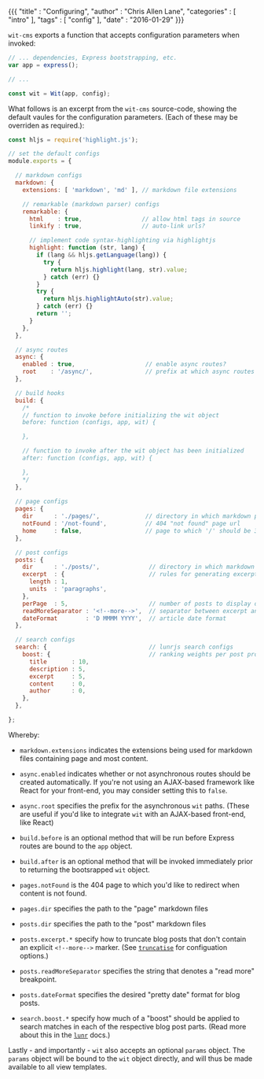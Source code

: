 {{{
"title"      : "Configuring",
"author"     : "Chris Allen Lane",
"categories" : [ "intro" ],
"tags"       : [ "config" ],
"date"       : "2016-01-29"
}}}

`wit-cms` exports a function that accepts configuration parameters when
invoked:

```javascript
// ... dependencies, Express bootstrapping, etc.
var app = express();

// ...

const wit = Wit(app, config);
```

What follows is an excerpt from the `wit-cms` source-code, showing the default
vaules for the configuration parameters. (Each of these may be overriden as
required.):

```javascript
const hljs = require('highlight.js');

// set the default configs
module.exports = {

  // markdown configs
  markdown: {
    extensions: [ 'markdown', 'md' ], // markdown file extensions

    // remarkable (markdown parser) configs
    remarkable: {
      html    : true,                 // allow html tags in source
      linkify : true,                 // auto-link urls?

      // implement code syntax-highlighting via highlightjs
      highlight: function (str, lang) {
        if (lang && hljs.getLanguage(lang)) {
          try {
            return hljs.highlight(lang, str).value;
          } catch (err) {}
        }
        try {
          return hljs.highlightAuto(str).value;
        } catch (err) {}
        return '';
      }
    },
  },

  // async routes
  async: {
    enabled : true,                    // enable async routes?
    root    : '/async/',               // prefix at which async routes are available
  },

  // build hooks
  build: {
    /*
    // function to invoke before initializing the wit object
    before: function (configs, app, wit) {

    },

    // function to invoke after the wit object has been initialized
    after: function (configs, app, wit) {

    },
    */
  },
  
  // page configs
  pages: {
    dir      : './pages/',             // directory in which markdown page files are located
    notFound : '/not-found',           // 404 "not found" page url
    home     : false,                  // page to which '/' should be 302 redirected
  },

  // post configs
  posts: {
    dir      : './posts/',              // directory in which markdown page files are located
    excerpt  : {                        // rules for generating excerpts
      length : 1,
      units  : 'paragraphs',
    },
    perPage  : 5,                       // number of posts to display on the blog index page
    readMoreSeparator : '<!--more-->',  // separator between excerpt and remaining content
    dateFormat        : 'D MMMM YYYY',  // article date format
  },

  // search configs
  search: {                             // lunrjs search configs
    boost: {                            // ranking weights per post property
      title       : 10,
      description : 5,
      excerpt     : 5,
      content     : 0,
      author      : 0,
    },
  },

};
```

Whereby:

- `markdown.extensions` indicates the extensions being used for markdown files
  containing page and most content.

- `async.enabled` indicates whether or not asynchronous routes should be
  created automatically. If you're not using an AJAX-based framework like React
  for your front-end, you may consider setting this to `false`.

- `async.root` specifies the prefix for the asynchronous `wit` paths.  (These
  are useful if you'd like to integrate `wit` with an AJAX-based front-end,
  like React)

- `build.before` is an optional method that will be run before Express routes
  are bound to the `app` object.

- `build.after` is an optional method that will be invoked immediately prior to
  returning the bootsrapped `wit` object.

- `pages.notFound` is the 404 page to which you'd like to redirect when content
  is not found.

- `pages.dir` specifies the path to the "page" markdown files

- `posts.dir` specifies the path to the "post" markdown files

- `posts.excerpt.*` specify how to truncate blog
  posts that don't contain an explicit `<!--more-->` marker. (See
  [`truncatise`][truncatise] for configuation options.)

- `posts.readMoreSeparator` specifies the string that denotes a "read more"
  breakpoint.

- `posts.dateFormat` specifies the desired "pretty date" format for blog posts.

- `search.boost.*` specify how much of a "boost" should be applied to search
  matches in each of the respective blog post parts. (Read more about this in
  the [`lunr`][lunr] docs.)

Lastly - and importantly - `wit` also accepts an optional `params` object. The
`params` object will be bound to the `wit` object directly, and will thus be
made available to all view templates.

[truncatise]: https://www.npmjs.com/package/truncatise
[lunr]: https://www.npmjs.com/package/lunr

